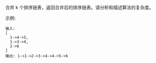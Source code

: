 合并 k 个排序链表，返回合并后的排序链表。请分析和描述算法的复杂度。

示例:

    输入:
    [
      1->4->5,
      1->3->4,
      2->6
    ]
    输出: 1->1->2->3->4->4->5->6